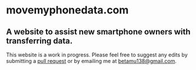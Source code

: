 # movemyphonedata.com
## A website to assist new smartphone owners with transferring data.

This website is a work in progress. Please feel free to suggest any edits by submitting a
[pull request](https://github.com/digital-diplomat/movemyphonedata.com/pulls) or by emailing me at [betamu138@gmail.com](mailto:betamu138@gmail.com).
